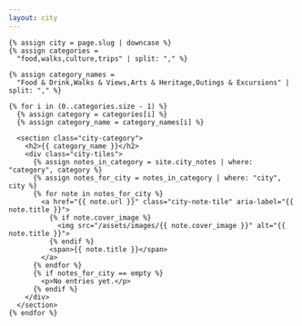 ```yaml
---
layout: city
---
```


    {% assign city = page.slug | downcase %}
    {% assign categories = 
      "food,walks,culture,trips" | split: "," %}

    {% assign category_names = 
      "Food & Drink,Walks & Views,Arts & Heritage,Outings & Excursions" | split: "," %}

    {% for i in (0..categories.size - 1) %}
      {% assign category = categories[i] %}
      {% assign category_name = category_names[i] %}

      <section class="city-category">
        <h2>{{ category_name }}</h2>
        <div class="city-tiles">
          {% assign notes_in_category = site.city_notes | where: "category", category %}
          {% assign notes_for_city = notes_in_category | where: "city", city %}
          {% for note in notes_for_city %}
            <a href="{{ note.url }}" class="city-note-tile" aria-label="{{ note.title }}">
              {% if note.cover_image %}
                <img src="/assets/images/{{ note.cover_image }}" alt="{{ note.title }}">
              {% endif %}
              <span>{{ note.title }}</span>
            </a>
          {% endfor %}
          {% if notes_for_city == empty %}
            <p>No entries yet.</p>
          {% endif %}
        </div>
      </section>
    {% endfor %}
